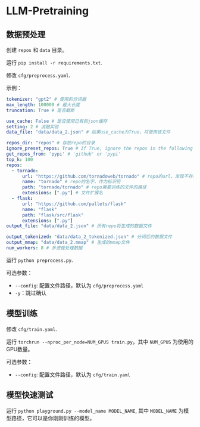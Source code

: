 # LLM-Pretraining

## 数据预处理

创建 `repos` 和 `data` 目录。

运行 `pip install -r requirements.txt`.

修改 `cfg/preprocess.yaml`.

示例：

```yaml
tokenizer: "gpt2" # 使用的分词器
max_length: 100000 # 最大长度
truncation: True # 是否截断

use_cache: False # 是否使用已有的json缓存
setting: 2 # 消融实验
data_file: "data/data_2.json" # 如果use_cache为True，将使用该文件

repos_dir: "repos" # 存放repo的目录
ignore_preset_repos: True # If True, ignore the repos in the following list, and get top_k repos
get_repos_from: 'pypi' # 'github' or 'pypi'
top_k: 100
repos:
  - tornado:
      url: "https://github.com/tornadoweb/tornado" # repo的url，发现不存在则clone
      name: "tornado" # repo的名字，作为标识符
      path: "tornado/tornado" # repo需要训练的文件的路径
      extensions: [".py"] # 文件扩展名
  - flask:
      url: "https://github.com/pallets/flask"
      name: "flask"
      path: "flask/src/flask"
      extensions: [".py"]
output_file: "data/data_2.json" # 所有repo将生成的数据文件

output_tokenized: "data/data_2_tokenized.json" # 分词后的数据文件
output_mmap: "data/data_2.mmap" # 生成的mmap文件
num_workers: 8 # 多进程处理数据
```

运行 `python preprocess.py`.

可选参数：
- `--config`: 配置文件路径，默认为 `cfg/preprocess.yaml`
- `-y`：跳过确认

## 模型训练

修改 `cfg/train.yaml`.

运行 `torchrun --nproc_per_node=NUM_GPUS train.py`，其中 `NUM_GPUS` 为使用的GPU数量。

可选参数：
- `--config`: 配置文件路径，默认为 `cfg/train.yaml`

## 模型快速测试

运行 `python playground.py --model_name MODEL_NAME`, 其中 `MODEL_NAME` 为模型路径，它可以是你刚刚训练的模型。